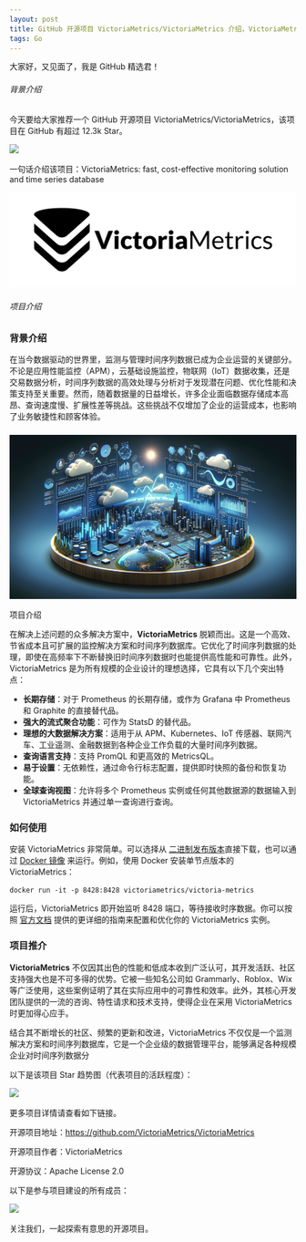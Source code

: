 ```yaml
---
layout: post
title: GitHub 开源项目 VictoriaMetrics/VictoriaMetrics 介绍，VictoriaMetrics: fast, cost-effective monitoring solution and time series database
tags: Go
---
```


大家好，又见面了，我是 GitHub 精选君！

###### 背景介绍

今天要给大家推荐一个 GitHub 开源项目 VictoriaMetrics/VictoriaMetrics，该项目在 GitHub 有超过 12.3k Star。

![](https://stats.deeptrain.net/repo/VictoriaMetrics/VictoriaMetrics/?theme=light)

一句话介绍该项目：VictoriaMetrics: fast, cost-effective monitoring solution and time series database




![](https://raw.githubusercontent.com/VictoriaMetrics/VictoriaMetrics/master/docs/logo.webp)


###### 项目介绍

### 背景介绍

在当今数据驱动的世界里，监测与管理时间序列数据已成为企业运营的关键部分。不论是应用性能监控（APM），云基础设施监控，物联网（IoT）数据收集，还是交易数据分析，时间序列数据的高效处理与分析对于发现潜在问题、优化性能和决策支持至关重要。然而，随着数据量的日益增长，许多企业面临数据存储成本高昂、查询速度慢、扩展性差等挑战。这些挑战不仅增加了企业的运营成本，也影响了业务敏捷性和顾客体验。

### 

![](https://raw.githubusercontent.com/ZhuPeng/pic/master/mac/compress_tmp-896627631d70b8b891d0ba6bb72d8892.png)

项目介绍

在解决上述问题的众多解决方案中，**VictoriaMetrics** 脱颖而出。这是一个高效、节省成本且可扩展的监控解决方案和时间序列数据库。它优化了时间序列数据的处理，即使在高频率下不断替换旧时间序列数据时也能提供高性能和可靠性。此外，VictoriaMetrics 是为所有规模的企业设计的理想选择，它具有以下几个突出特点：

- **长期存储**：对于 Prometheus 的长期存储，或作为 Grafana 中 Prometheus 和 Graphite 的直接替代品。
- **强大的流式聚合功能**：可作为 StatsD 的替代品。
- **理想的大数据解决方案**：适用于从 APM、Kubernetes、IoT 传感器、联网汽车、工业遥测、金融数据到各种企业工作负载的大量时间序列数据。
- **查询语言支持**：支持 PromQL 和更高效的 MetricsQL。
- **易于设置**：无依赖性，通过命令行标志配置，提供即时快照的备份和恢复功能。
- **全球查询视图**：允许将多个 Prometheus 实例或任何其他数据源的数据输入到 VictoriaMetrics 并通过单一查询进行查询。

### 如何使用

安装 VictoriaMetrics 非常简单。可以选择从 [二进制发布版本](https://github.com/VictoriaMetrics/VictoriaMetrics/releases/latest)直接下载，也可以通过 [Docker 镜像](https://hub.docker.com/r/victoriametrics/victoria-metrics/) 来运行。例如，使用 Docker 安装单节点版本的 VictoriaMetrics：

```shell
docker run -it -p 8428:8428 victoriametrics/victoria-metrics
```

运行后，VictoriaMetrics 即开始监听 8428 端口，等待接收时序数据。你可以按照 [官方文档](https://docs.victoriametrics.com/) 提供的更详细的指南来配置和优化你的 VictoriaMetrics 实例。

### 项目推介

**VictoriaMetrics** 不仅因其出色的性能和低成本收到广泛认可，其开发活跃、社区支持强大也是不可多得的优势。它被一些知名公司如 Grammarly、Roblox、Wix 等广泛使用，这些案例证明了其在实际应用中的可靠性和效率。此外，其核心开发团队提供的一流的咨询、特性请求和技术支持，使得企业在采用 VictoriaMetrics 时更加得心应手。

结合其不断增长的社区、频繁的更新和改进，VictoriaMetrics 不仅仅是一个监测解决方案和时间序列数据库，它是一个企业级的数据管理平台，能够满足各种规模企业对时间序列数据分

以下是该项目 Star 趋势图（代表项目的活跃程度）：

![](https://api.star-history.com/svg?repos=VictoriaMetrics/VictoriaMetrics&type=Timeline)

更多项目详情请查看如下链接。

开源项目地址：https://github.com/VictoriaMetrics/VictoriaMetrics 

开源项目作者：VictoriaMetrics

开源协议：Apache License 2.0

以下是参与项目建设的所有成员：

![](https://contrib.rocks/image?repo=VictoriaMetrics/VictoriaMetrics)

关注我们，一起探索有意思的开源项目。

